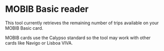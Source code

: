 # MOBIB Basic reader

This tool currently retrieves the remaining number of trips available on your
MOBIB Basic card.

MOBIB cards use the Calypso standard so the tool may work with other cards like Navigo or Lisboa VIVA.
